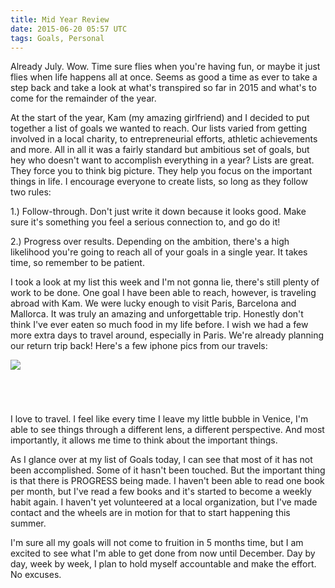```yaml
---
title: Mid Year Review
date: 2015-06-20 05:57 UTC
tags: Goals, Personal
---
```


Already July. Wow. Time sure flies when you're having fun, or maybe it just flies when life happens all at once. Seems as good a time as ever to take a step back and take a look at what's transpired so far in 2015 and what's to come for the remainder of the year.

At the start of the year, Kam (my amazing girlfriend) and I decided to put together a list of goals we wanted to reach. Our lists varied from getting involved in a local charity, to entrepreneurial efforts, athletic achievements and more. All in all it was a fairly standard but ambitious set of goals, but hey who doesn't want to accomplish everything in a year? Lists are great. They force you to think big picture. They help you focus on the important things in life. I encourage everyone to create lists, so long as they follow two rules:

1.) Follow-through. Don't just write it down because it looks good. Make sure it's something you feel a serious connection to, and go do it!

2.) Progress over results. Depending on the ambition, there's a high likelihood you're going to reach all of your goals in a single year. It takes time, so remember to be patient.


I took a look at my list this week and I'm not gonna lie, there's still plenty of work to be done. One goal I have been able to reach, however, is traveling abroad with Kam. We were lucky enough to visit Paris, Barcelona and Mallorca. It was truly an amazing and unforgettable trip. Honestly don't think I've ever eaten so much food in my life before. I wish we had a few more extra days to travel around, especially in Paris. We're already planning our return trip back! Here's a few iphone pics from our travels:

![](./IMG_6336.JPG)

<figure class="post-thumb"><img alt="" src="/images/./IMG_6342.JPG"></figure>
<figure class="post-thumb"><img alt="" src="/images/./2015-05-21-21.26.13-1.jpg"></figure>
<figure class="post-thumb"><img alt="" src="/images/./IMG_6327.JPG"></figure>
<figure class="post-thumb"><img alt="" src="/images/./IMG_6326.JPG"></figure>


I love to travel. I feel like every time I leave my little bubble in Venice, I'm able to see things through a different lens, a different perspective. And most importantly, it allows me time to think about the important things. 

As I glance over at my list of Goals today, I can see that most of it has not been accomplished. Some of it hasn't been touched. But the important thing is that there is PROGRESS being made. I haven't been able to read one book per month, but I've read a few books and it's started to become a weekly habit again. I haven't yet volunteered at a local organization, but I've made contact and the wheels are in motion for that to start happening this summer. 

I'm sure all my goals will not come to fruition in 5 months time, but I am excited to see what I'm able to get done from now until December. Day by day, week by week, I plan to hold myself accountable and make the effort. No excuses. 


